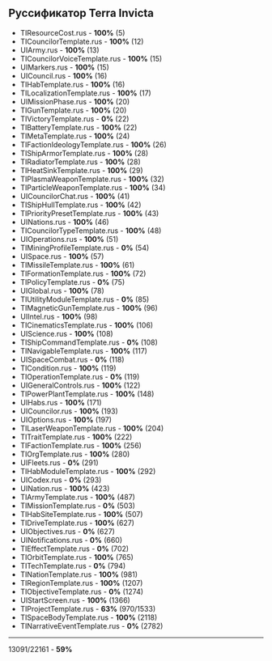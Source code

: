Руссификатор Terra Invicta
---
- TIResourceCost.rus                                     - __100%__ (5)
- TICouncilorTemplate.rus                                - __100%__ (12)
- UIArmy.rus                                             - __100%__ (13)
- TICouncilorVoiceTemplate.rus                           - __100%__ (15)
- UIMarkers.rus                                          - __100%__ (15)
- UICouncil.rus                                          - __100%__ (16)
- TIHabTemplate.rus                                      - __100%__ (16)
- TILocalizationTemplate.rus                             - __100%__ (17)
- UIMissionPhase.rus                                     - __100%__ (20)
- TIGunTemplate.rus                                      - __100%__ (20)
- TIVictoryTemplate.rus                                  - __0%__ (22)
- TIBatteryTemplate.rus                                  - __100%__ (22)
- TIMetaTemplate.rus                                     - __100%__ (24)
- TIFactionIdeologyTemplate.rus                          - __100%__ (26)
- TIShipArmorTemplate.rus                                - __100%__ (28)
- TIRadiatorTemplate.rus                                 - __100%__ (28)
- TIHeatSinkTemplate.rus                                 - __100%__ (29)
- TIPlasmaWeaponTemplate.rus                             - __100%__ (32)
- TIParticleWeaponTemplate.rus                           - __100%__ (34)
- UICouncilorChat.rus                                    - __100%__ (41)
- TIShipHullTemplate.rus                                 - __100%__ (42)
- TIPriorityPresetTemplate.rus                           - __100%__ (43)
- UINations.rus                                          - __100%__ (46)
- TICouncilorTypeTemplate.rus                            - __100%__ (48)
- UIOperations.rus                                       - __100%__ (51)
- TIMiningProfileTemplate.rus                            - __0%__ (54)
- UISpace.rus                                            - __100%__ (57)
- TIMissileTemplate.rus                                  - __100%__ (61)
- TIFormationTemplate.rus                                - __100%__ (72)
- TIPolicyTemplate.rus                                   - __0%__ (75)
- UIGlobal.rus                                           - __100%__ (78)
- TIUtilityModuleTemplate.rus                            - __0%__ (85)
- TIMagneticGunTemplate.rus                              - __100%__ (96)
- UIIntel.rus                                            - __100%__ (98)
- TICinematicsTemplate.rus                               - __100%__ (106)
- UIScience.rus                                          - __100%__ (108)
- TIShipCommandTemplate.rus                              - __0%__ (108)
- TINavigableTemplate.rus                                - __100%__ (117)
- UISpaceCombat.rus                                      - __0%__ (118)
- TICondition.rus                                        - __100%__ (119)
- TIOperationTemplate.rus                                - __0%__ (119)
- UIGeneralControls.rus                                  - __100%__ (122)
- TIPowerPlantTemplate.rus                               - __100%__ (148)
- UIHabs.rus                                             - __100%__ (171)
- UICouncilor.rus                                        - __100%__ (193)
- UIOptions.rus                                          - __100%__ (197)
- TILaserWeaponTemplate.rus                              - __100%__ (204)
- TITraitTemplate.rus                                    - __100%__ (222)
- TIFactionTemplate.rus                                  - __100%__ (256)
- TIOrgTemplate.rus                                      - __100%__ (280)
- UIFleets.rus                                           - __0%__ (291)
- TIHabModuleTemplate.rus                                - __100%__ (292)
- UICodex.rus                                            - __0%__ (293)
- UINation.rus                                           - __100%__ (423)
- TIArmyTemplate.rus                                     - __100%__ (487)
- TIMissionTemplate.rus                                  - __0%__ (503)
- TIHabSiteTemplate.rus                                  - __100%__ (507)
- TIDriveTemplate.rus                                    - __100%__ (627)
- UIObjectives.rus                                       - __0%__ (627)
- UINotifications.rus                                    - __0%__ (660)
- TIEffectTemplate.rus                                   - __0%__ (702)
- TIOrbitTemplate.rus                                    - __100%__ (765)
- TITechTemplate.rus                                     - __0%__ (794)
- TINationTemplate.rus                                   - __100%__ (981)
- TIRegionTemplate.rus                                   - __100%__ (1207)
- TIObjectiveTemplate.rus                                - __0%__ (1274)
- UIStartScreen.rus                                      - __100%__ (1366)
- TIProjectTemplate.rus                                  - __63%__ (970/1533)
- TISpaceBodyTemplate.rus                                - __100%__ (2118)
- TINarrativeEventTemplate.rus                           - __0%__ (2782)
---
13091/22161                                               - __59%__
